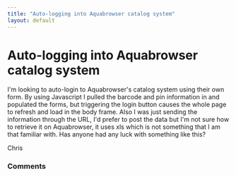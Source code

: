 ```yaml
---
title: "Auto-logging into Aquabrowser catalog system"
layout: default
---
```

Auto-logging into Aquabrowser catalog system
=====================
I'm looking to auto-login to Aquabrowser's catalog system using their
own form. By using Javascript I pulled the barcode and pin information
in and populated the forms, but triggering the login button causes the
whole page to refresh and load in the body frame. Also I was just
sending the information through the URL, I'd prefer to post the data but
I'm not sure how to retrieve it on Aquabrowser, it uses xls which is not
something that I am that familiar with. Has anyone had any luck with
something like this?

Chris

### Comments ###


